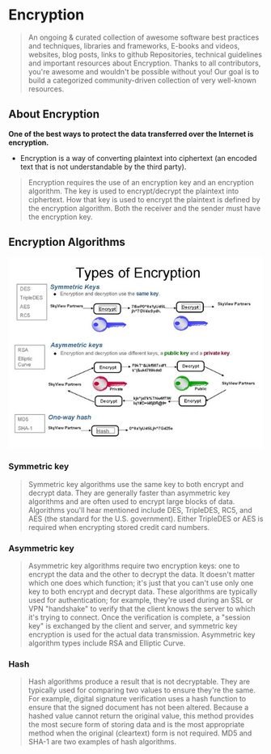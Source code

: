 # Encryption

> An ongoing & curated collection of awesome software best practices and techniques, libraries and frameworks, E-books and videos, websites, blog posts, links to github Repositories, technical guidelines and important resources about Encryption.
> Thanks to all contributors, you're awesome and wouldn't be possible without you! Our goal is to build a categorized community-driven collection of very well-known resources.


## About Encryption
**One of the best ways to protect the data transferred over the Internet is encryption.**

- Encryption is a way of converting plaintext into ciphertext (an encoded text that is not understandable by the third party). 

> Encryption requires the use of an encryption key and an encryption algorithm. The key is used to encrypt/decrypt the plaintext into ciphertext. How that key is used to encrypt the plaintext is defined by the encryption algorithm. Both the receiver and the sender must have the encryption key.



## Encryption Algorithms

![encryption](https://github.com/paulveillard/cybersecurity-encryption/blob/main/img/typesof-encryption.png)

### Symmetric key 
> Symmetric key algorithms use the same key to both encrypt and decrypt data. They are generally faster than asymmetric key algorithms and are often used to encrypt large blocks of data. Algorithms you'll hear mentioned include DES, TripleDES, RC5, and AES (the standard for the U.S. government). Either TripleDES or AES is required when encrypting stored credit card numbers.


### Asymmetric key
> Asymmetric key algorithms require two encryption keys: one to encrypt the data and the other to decrypt the data. It doesn't matter which one does which function; it's just that you can't use only one key to both encrypt and decrypt data. These algorithms are typically used for authentication; for example, they're used during an SSL or VPN "handshake" to verify that the client knows the server to which it's trying to connect. Once the verification is complete, a "session key" is exchanged by the client and server, and symmetric key encryption is used for the actual data transmission. Asymmetric key algorithm types include RSA and Elliptic Curve.

### Hash 
> Hash algorithms produce a result that is not decryptable. They are typically used for comparing two values to ensure they're the same. For example, digital signature verification uses a hash function to ensure that the signed document has not been altered. Because a hashed value cannot return the original value, this method provides the most secure form of storing data and is the most appropriate method when the original (cleartext) form is not required. MD5 and SHA-1 are two examples of hash algorithms.
